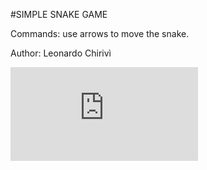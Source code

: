 #SIMPLE SNAKE GAME

Commands: use arrows to move the snake.

Author: Leonardo Chirivì

![UML](https://github.com/LeonardoChirivi/Java-Games/blob/master/Snake/UML.pdf)

